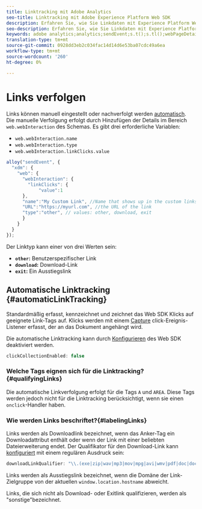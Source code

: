 ```yaml
---
title: Linktracking mit Adobe Analytics
seo-title: Linktracking mit Adobe Experience Platform Web SDK
description: Erfahren Sie, wie Sie Linkdaten mit Experience Platform Web SDK an Adobe Analytics senden.
seo-description: Erfahren Sie, wie Sie Linkdaten mit Experience Platform Web SDK an Adobe Analytics senden.
keywords: adobe analytics;analytics;sendEvent;s.t();s.tl();webPageDetails;pageViews;webInteraction;webInteraction;page-Ansichten;Link-Verfolgung;Links;track-Links;clickCollection;click-Auflistung;
translation-type: tm+mt
source-git-commit: 0928dd3eb2c034fac14d14d6e53ba07cdc49a6ea
workflow-type: tm+mt
source-wordcount: '260'
ht-degree: 0%

---
```



# Links verfolgen

Links können manuell eingestellt oder nachverfolgt werden [automatisch](#automaticLinkTracking). Die manuelle Verfolgung erfolgt durch Hinzufügen der Details im Bereich `web.webInteraction` des Schemas. Es gibt drei erforderliche Variablen:

* `web.webInteraction.name`
* `web.webInteraction.type`
* `web.webInteraction.linkClicks.value`

```javascript
alloy("sendEvent", {
  "xdm": {
    "web": {
      "webInteraction": {
        "linkClicks": {
            "value":1
      },
      "name":"My Custom Link", //Name that shows up in the custom links report
      "URL":"https://myurl.com", //the URL of the link
      "type":"other", // values: other, download, exit
      }
    }
  }
});
```

Der Linktyp kann einer von drei Werten sein:

* **`other`:** Benutzerspezifischer Link
* **`download`:** Download-Link
* **`exit`:** Ein Ausstiegslink

## Automatische Linktracking {#automaticLinkTracking}

Standardmäßig erfasst, kennzeichnet und zeichnet das Web SDK Klicks auf geeignete Link-Tags auf. Klicks werden mit einem [Capture](https://www.w3.org/TR/uievents/#capture-phase) click-Ereignis-Listener erfasst, der an das Dokument angehängt wird.

Die automatische Linktracking kann durch [Konfigurieren](../fundamentals/configuring-the-sdk.md#clickCollectionEnabled) des Web SDK deaktiviert werden.

```javascript
clickCollectionEnabled: false
```

### Welche Tags eignen sich für die Linktracking?{#qualifyingLinks}

Die automatische Linkverfolgung erfolgt für die Tags `A` und `AREA`. Diese Tags werden jedoch nicht für die Linktracking berücksichtigt, wenn sie einen `onclick`-Handler haben.

### Wie werden Links beschriftet?{#labelingLinks}

Links werden als Downloadlink bezeichnet, wenn das Anker-Tag ein Downloadattribut enthält oder wenn der Link mit einer beliebten Dateierweiterung endet. Der Qualifikator für den Download-Link kann [konfiguriert](../fundamentals/configuring-the-sdk.md) mit einem regulären Ausdruck sein:

```javascript
downloadLinkQualifier: "\\.(exe|zip|wav|mp3|mov|mpg|avi|wmv|pdf|doc|docx|xls|xlsx|ppt|pptx)$"
```

Links werden als Ausstiegslink bezeichnet, wenn die Domäne der Link-Zielgruppe von der aktuellen `window.location.hostname` abweicht.

Links, die sich nicht als Download- oder Exitlink qualifizieren, werden als &quot;sonstige&quot;bezeichnet.

